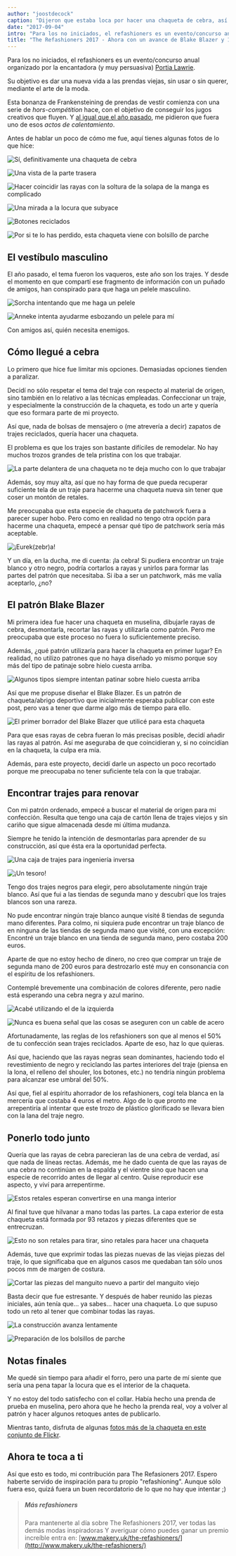 ```yaml
---
author: "joostdecock"
caption: "Dijeron que estaba loca por hacer una chaqueta de cebra, así que la hice de todos modos. Y se hundió en el pantano."
date: "2017-09-04"
intro: "Para los no iniciados, el refashioners es un evento/concurso anual organizado por la encantadora (y muy persuasiva) Portia Lawrie ."
title: "The Refashioners 2017 - Ahora con un avance de Blake Blazer y 100% más cebra"
---
```


Para los no iniciados, el refashioners es un evento/concurso anual organizado por la encantadora (y muy persuasiva) [Portia Lawrie](http://www.makery.uk/).

Su objetivo es dar una nueva vida a las prendas viejas, sin usar o sin querer, mediante el arte de la moda.

Esta bonanza de Frankensteining de prendas de vestir comienza con una serie de *hors-comp&eacute;tition*  hace, con el objetivo de conseguir los jugos creativos que fluyen. Y [al igual que el año pasado](http://www.makery.uk/2016/08/the-refashioners-2016-joost/), me pidieron que fuera uno de esos *actos de calentamiento*.

Antes de hablar un poco de cómo me fue, aquí tienes algunas fotos de lo que hice:

![Sí, definitivamente una chaqueta de cebra](https://posts.freesewing.org/uploads/zebra1_f856635d39.jpg)

![Una vista de la parte trasera](https://posts.freesewing.org/uploads/zebra2_c1df8979c5.jpg)

![Hacer coincidir las rayas con la soltura de la solapa de la manga es complicado](https://posts.freesewing.org/uploads/zebra3_db4d55ad19.jpg)

![Una mirada a la locura que subyace](https://posts.freesewing.org/uploads/zebra4_154c70b269.jpg)

![Botones reciclados](https://posts.freesewing.org/uploads/zebra5_139563ceb2.jpg)

![Por si te lo has perdido, esta chaqueta viene con bolsillo de parche](https://posts.freesewing.org/uploads/zebra6_34df45c31e.jpg)

## El vestíbulo masculino
El año pasado, el tema fueron los vaqueros, este año son los trajes. Y desde el momento en que compartí ese fragmento de información con un puñado de amigos, han conspirado para que haga un pelele masculino.

![Sorcha intentando que me haga un pelele](https://posts.freesewing.org/uploads/romper_chat_6cf0df4477.png)

![Anneke intenta ayudarme esbozando un pelele para mí](https://posts.freesewing.org/uploads/romper_sketch_09c8005525.jpg)

Con amigos así, quién necesita enemigos.

## Cómo llegué a cebra

Lo primero que hice fue limitar mis opciones. Demasiadas opciones tienden a paralizar.

Decidí no sólo respetar el tema del traje con respecto al material de origen, sino también en lo relativo a las técnicas empleadas. Confeccionar un traje, y especialmente la construcción de la chaqueta, es todo un arte y quería que eso formara parte de mi proyecto.

Así que, nada de bolsas de mensajero o (me atrevería a decir) zapatos de trajes reciclados, quería hacer una chaqueta.

El problema es que los trajes son bastante difíciles de remodelar. No hay muchos trozos grandes de tela prístina con los que trabajar.

![La parte delantera de una chaqueta no te deja mucho con lo que trabajar](https://posts.freesewing.org/uploads/front_part_4401c51b7b.jpg)

Además, soy muy alta, así que no hay forma de que pueda recuperar suficiente tela de un traje para hacerme una chaqueta nueva sin tener que coser un montón de retales.

Me preocupaba que esta especie de chaqueta de patchwork fuera a parecer super hobo. Pero como en realidad no tengo otra opción para hacerme una chaqueta, empecé a pensar qué tipo de patchwork sería más aceptable.

![¡Eurek(zebr)a!](https://posts.freesewing.org/uploads/real_zebra_b1decba3b1.jpg)

Y un día, en la ducha, me di cuenta: ¡la cebra! Si pudiera encontrar un traje blanco y otro negro, podría cortarlos a rayas y unirlos para formar las partes del patrón que necesitaba. Si iba a ser un patchwork, más me valía aceptarlo, ¿no?

## El patrón Blake Blazer

Mi primera idea fue hacer una chaqueta en muselina, dibujarle rayas de cebra, desmontarla, recortar las rayas y utilizarla como patrón. Pero me preocupaba que este proceso no fuera lo suficientemente preciso.

Además, ¿qué patrón utilizaría para hacer la chaqueta en primer lugar? En realidad, no utilizo patrones que no haya diseñado yo mismo porque soy más del tipo de patinaje sobre hielo cuesta arriba.

![Algunos tipos siempre intentan patinar sobre hielo cuesta arriba](https://posts.freesewing.org/uploads/ice_skating_uphill_80ab69e9bd.gif)

Así que me propuse diseñar el Blake Blazer. Es un patrón de chaqueta/abrigo deportivo que inicialmente esperaba publicar con este post, pero vas a tener que darme algo más de tiempo para ello.

![El primer borrador del Blake Blazer que utilicé para esta chaqueta](https://posts.freesewing.org/uploads/blake_f3e813a99d.svg)

Para que esas rayas de cebra fueran lo más precisas posible, decidí añadir las rayas al patrón. Así me aseguraba de que coincidieran y, si no coincidían en la chaqueta, la culpa era mía.

Además, para este proyecto, decidí darle un aspecto un poco recortado porque me preocupaba no tener suficiente tela con la que trabajar.

## Encontrar trajes para renovar

Con mi patrón ordenado, empecé a buscar el material de origen para mi confección. Resulta que tengo una caja de cartón llena de trajes viejos y sin cariño que sigue almacenada desde mi última mudanza.

Siempre he tenido la intención de desmontarlas para aprender de su construcción, así que ésta era la oportunidad perfecta.

![Una caja de trajes para ingeniería inversa](https://posts.freesewing.org/uploads/suits_box_434d198619.jpg)

![¡Un tesoro!](https://posts.freesewing.org/uploads/suits_inside_0637374422.jpg)

Tengo dos trajes negros para elegir, pero absolutamente ningún traje blanco. Así que fui a las tiendas de segunda mano y descubrí que los trajes blancos son una rareza.

No pude encontrar ningún traje blanco aunque visité 8 tiendas de segunda mano diferentes. Para colmo, ni siquiera pude encontrar un traje blanco de en ninguna de las tiendas de segunda mano que visité, con una excepción: Encontré un traje blanco en una tienda de segunda mano, pero costaba 200 euros.

Aparte de que no estoy hecho de dinero, no creo que comprar un traje de segunda mano de 200 euros para destrozarlo esté muy en consonancia con el espíritu de los refashioners.

Contemplé brevemente una combinación de colores diferente, pero nadie está esperando una cebra negra y azul marino.

![Acabé utilizando el de la izquierda](https://posts.freesewing.org/uploads/suits_black_53828cb3ec.jpg)

![Nunca es buena señal que las cosas se aseguren con un cable de acero](https://posts.freesewing.org/uploads/suits_white_c02d4bf0c8.jpg)

Afortunadamente, las reglas de los refashioners son que al menos el 50% de tu confección sean trajes reciclados. Aparte de eso, haz lo que quieras.

Así que, haciendo que las rayas negras sean dominantes, haciendo todo el revestimiento de negro y reciclando las partes interiores del traje (piensa en la lona, el relleno del shouler, los botones, etc.) no tendría ningún problema para alcanzar ese umbral del 50%.

Así que, fiel al espíritu ahorrador de los refashioners, cogí tela blanca en la mercería que costaba 4 euros el metro. Algo de lo que pronto me arrepentiría al intentar que este trozo de plástico glorificado se llevara bien con la lana del traje negro.

## Ponerlo todo junto

Quería que las rayas de cebra parecieran las de una cebra de verdad, así que nada de líneas rectas. Además, me he dado cuenta de que las rayas de una cebra no continúan en la espalda y el vientre sino que hacen una especie de recorrido antes de llegar al centro. Quise reproducir ese aspecto, y viví para arrepentirme.

![Estos retales esperan convertirse en una manga interior](https://posts.freesewing.org/uploads/sleeve_parts_052a369ca4.jpg)

Al final tuve que hilvanar a mano todas las partes. La capa exterior de esta chaqueta está formada por 93 retazos y piezas diferentes que se entrecruzan.

![Esto no son retales para tirar, sino retales para hacer una chaqueta](https://posts.freesewing.org/uploads/scraps_412f72f0f2.jpg)

Además, tuve que exprimir todas las piezas nuevas de las viejas piezas del traje, lo que significaba que en algunos casos me quedaban tan sólo unos pocos mm de margen de costura.

![Cortar las piezas del manguito nuevo a partir del manguito viejo](https://posts.freesewing.org/uploads/sleeve_2fd77b450d.jpg)

Basta decir que fue estresante. Y después de haber reunido las piezas iniciales, aún tenía que... ya sabes... hacer una chaqueta. Lo que supuso todo un reto al tener que combinar todas las rayas.

![La construcción avanza lentamente](https://posts.freesewing.org/uploads/front_9821526627.jpg)

![Preparación de los bolsillos de parche](https://posts.freesewing.org/uploads/pocket_db7596902d.jpg)

## Notas finales

Me quedé sin tiempo para añadir el forro, pero una parte de mí siente que sería una pena tapar la locura que es el interior de la chaqueta.

Y no estoy del todo satisfecho con el collar. Había hecho una prenda de prueba en muselina, pero ahora que he hecho la prenda real, voy a volver al patrón y hacer algunos retoques antes de publicarlo.

Mientras tanto, disfruta de algunas [fotos más de la chaqueta en este conjunto de Flickr](https://www.flickr.com/photos/__niki__/albums/72157684742893052).

## Ahora te toca a ti

Así que esto es todo, mi contribución para The Refasioners 2017. Espero haberte servido de inspiración para tu propio "refashioning". Aunque sólo fuera eso, quizá fuera un buen recordatorio de lo que no hay que intentar ;)


> ##### Más refashioners
> 
> Para mantenerte al día sobre The Refashioners 2017, ver todas las demás modas inspiradoras Y averiguar cómo puedes ganar un premio increíble entra en: [www.makery.uk/the-refashioners/](http://www.makery.uk/the-refashioners/)

